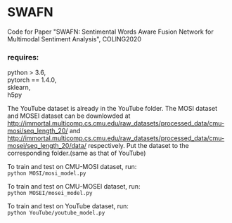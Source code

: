 # SWAFN
Code for Paper "SWAFN: Sentimental Words Aware Fusion Network for Multimodal Sentiment Analysis", COLING2020


### requires:  
python > 3.6,  
pytorch == 1.4.0,  
sklearn,  
h5py  

The YouTube dataset is already in the YouTube folder. The MOSI dataset and MOSEI dataset can be downlowded at http://immortal.multicomp.cs.cmu.edu/raw_datasets/processed_data/cmu-mosi/seq_length_20/ and http://immortal.multicomp.cs.cmu.edu/raw_datasets/processed_data/cmu-mosei/seq_length_20/data/ respectively. Put the dataset to the corresponding folder.(same as that of YouTube)


To train and test on CMU-MOSI dataset, run:     
`python MOSI/mosi_model.py`
    
To train and test on CMU-MOSEI dataset, run:   
`python MOSEI/mosei_model.py`
    
To train and test on YouTube dataset, run:     
`python YouTube/youtube_model.py`
